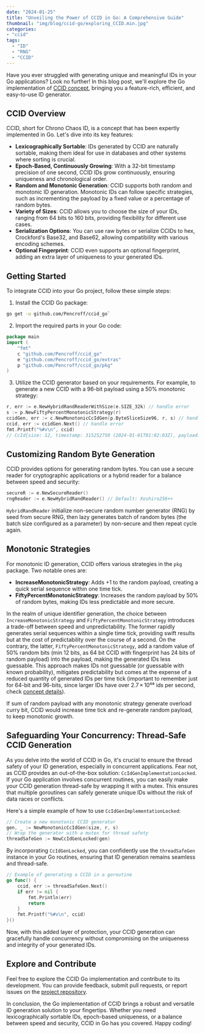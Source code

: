 ```yaml
---
date: "2024-01-25"
title: "Unveiling the Power of CCID in Go: A Comprehensive Guide"
thumbnail: "img/blog/ccid-go/exploring_CCID.min.jpg"
categories:
- "ccid"
tags:
  - "ID"
  - "RNG"
  - "CCID"
---
```


Have you ever struggled with generating unique and meaningful IDs in your Go applications?
Look no further! In this blog post, we'll explore the Go implementation of [CCID concept](https://github.com/Pencroff/ccid),
bringing you a feature-rich, efficient, and easy-to-use ID generator.

<!--more-->

## CCID Overview

CCID, short for Chrono Chaos ID, is a concept that has been expertly implemented in Go. Let's dive into its key features:

- **Lexicographically Sortable**: IDs generated by CCID are naturally sortable, making them ideal for use in databases and other systems where sorting is crucial.
- **Epoch-Based, Continuously Growing**: With a 32-bit timestamp precision of one second, CCID IDs grow continuously, ensuring uniqueness and chronological order.
- **Random and Monotonic Generation**: CCID supports both random and monotonic ID generation. Monotonic IDs can follow specific strategies, such as incrementing the payload by a fixed value or a percentage of random bytes.
- **Variety of Sizes**: CCID allows you to choose the size of your IDs, ranging from 64 bits to 160 bits, providing flexibility for different use cases.
- **Serialization Options**: You can use raw bytes or serialize CCIDs to hex, Crockford's Base32, and Base62, allowing compatibility with various encoding schemes.
- **Optional Fingerprint**: CCID even supports an optional fingerprint, adding an extra layer of uniqueness to your generated IDs.


## Getting Started

To integrate CCID into your Go project, follow these simple steps:

1. Install the CCID Go package:
```bash   
go get -u github.com/Pencroff/ccid_go`
```

2. Import the required parts in your Go code:

```go    
package main
import (
    "fmt"
    c "github.com/Pencroff/ccid_go"
    e "github.com/Pencroff/ccid_go/extras"
    p "github.com/Pencroff/ccid_go/pkg"
)
```

3. Utilize the CCID generator based on your requirements. For example, to generate a new CCID with a 96-bit payload using a 50% monotonic strategy:

```go
r, err := e.NewHybridRandReaderWithSize(e.SIZE_32k) // handle error
s := p.NewFiftyPercentMonotonicStrategy(r)
ccidGen, err := c.NewMonotonicCcIdGen(p.ByteSliceSize96, r, s) // handle error
ccid, err := ccidGen.Next() // handle error 
fmt.Printf("%#v\n", ccid)
// CcId{size: 12, timestamp: 315252750 (2024-01-01T01:02:03Z), payload: 0x9461896a128ac957}
```

## Customizing Random Byte Generation

CCID provides options for generating random bytes. You can use a secure reader for cryptographic applications or a hybrid reader for a balance between speed and security:
```go
secureR := e.NewSecureReader()
rngReader := e.NewHybridRandReader() // Default: Xoshiro256++
```
`HybridRandReader` initialize non-secure random number generator (RNG) by seed from secure RNG, then lazy generates batch of random bytes (the batch size configured as a parameter) by non-secure and then repeat cycle again.

## Monotonic Strategies

For monotonic ID generation, CCID offers various strategies in the `pkg` package. Two notable ones are:

- **IncreaseMonotonicStrategy**: Adds +1 to the random payload, creating a quick serial sequence within one time tick.
- **FiftyPercentMonotonicStrategy**: Increases the random payload by 50% of random bytes, making IDs less predictable and more secure.

In the realm of unique identifier generation, the choice between `IncreaseMonotonicStrategy` and `FiftyPercentMonotonicStrategy` introduces a trade-off between speed and unpredictability. The former rapidly generates serial sequences within a single time tick, providing swift results but at the cost of predictability over the course of a second. On the contrary, the latter, `FiftyPercentMonotonicStrategy`, add a random value of 50% random bits (min 12 bits, as 64 bit CCID with fingerprint has 24 bits of random payload) into the payload, making the generated IDs less guessable. This approach makes IDs not guessable (or guessable with known probability), mitigates predictability but comes at the expense of a reduced quantity of generated IDs per time tick (important to remember just for 64-bit and 96-bits, since larger IDs have over 2.7 × 10⁰⁸ ids per second, check [concept details](https://github.com/Pencroff/ccid)).

If sum of random payload with any monotonic strategy generate overload curry bit, CCID would increase time tick and re-generate random payload, to keep monotonic growth.

## Safeguarding Your Concurrency: Thread-Safe CCID Generation

As you delve into the world of CCID in Go, it's crucial to ensure the thread safety of your ID generation, especially in concurrent applications. Fear not, as CCID provides an out-of-the-box solution: `CcIdGenImplementationLocked`.
If your Go application involves concurrent routines, you can easily make your CCID generation thread-safe by wrapping it with a mutex. This ensures that multiple goroutines can safely generate unique IDs without the risk of data races or conflicts.

Here's a simple example of how to use `CcIdGenImplementationLocked`:

```go
// Create a new monotonic CCID generator
gen, _ := NewMonotonicCcIdGen(size, r, s)
// Wrap the generator with a mutex for thread safety
threadSafeGen := NewCcIdGenLocked(gen)
```

By incorporating `CcIdGenLocked`, you can confidently use the `threadSafeGen` instance in your Go routines, ensuring that ID generation remains seamless and thread-safe.

```go
// Example of generating a CCID in a goroutine
go func() {
	ccid, err := threadSafeGen.Next()
	if err != nil {
		fmt.Println(err)
		return
	}
	fmt.Printf("%#v\n", ccid) 
}()
```

Now, with this added layer of protection, your CCID generation can gracefully handle concurrency without compromising on the uniqueness and integrity of your generated IDs.

## Explore and Contribute

Feel free to explore the CCID Go implementation and contribute to its development. You can provide feedback, submit pull requests, or report issues on the [project repository](https://github.com/Pencroff/ccid_go).

In conclusion, the Go implementation of CCID brings a robust and versatile ID generation solution to your fingertips. Whether you need lexicographically sortable IDs, epoch-based uniqueness, or a balance between speed and security, CCID in Go has you covered. Happy coding!